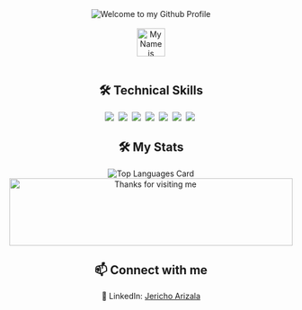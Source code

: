 <!-- "Hero" Header -->
<div align="center">
  <img src="https://github.com/BrunnerLivio/brunnerlivio/blob/master/images/welcome.png?raw=true" style="max-width: 100%;" alt="Welcome to my Github Profile" />
  <br />
  <br />
  <img height="50" alt="My Name is Jericho and data is fun" src="images/personal_note.svg" />
  <br />
  <br />

</div>
<h2 align="center">🛠 Technical Skills</h2>
<div align="center">
<img src="https://img.shields.io/badge/JavaScript-F7DF1E?logo=javascript&logoColor=000">&nbsp;
<img src="https://img.shields.io/badge/Python-3776AB?logo=python&logoColor=fff">&nbsp;
<img src="https://img.shields.io/badge/React-61DAFB?logo=react&logoColor=white">&nbsp;
<img src="https://img.shields.io/badge/Node.js-6DA55F?logo=node.js&logoColor=white">&nbsp;
<img src="https://img.shields.io/badge/MongoDB-%234ea94b.svg?logo=mongodb&logoColor=white">&nbsp;
<img src="https://img.shields.io/badge/MySQL-4479A1?logo=mysql&logoColor=fff">&nbsp;
<img src="https://img.shields.io/badge/npm-CB3837?logo=npm&logoColor=fff">&nbsp;</div>
<h2 align="center">🛠 My Stats</h2>
<div align="center">
<img src="https://github-readme-stats.vercel.app/api/top-langs/?username=earthlydev&layout=compact&theme=dark" alt="Top Languages Card"></div>

<div align="center">

<img height="120" alt="Thanks for visiting me" width="100%" src="https://raw.githubusercontent.com/BrunnerLivio/brunnerlivio/master/images/marquee.svg" />
<br />

<h2 align="center">📫 Connect with me</h2>
<p align="center">🔗 LinkedIn: <a href="https://www.linkedin.com/in/earthlydev/" target="_blank">Jericho Arizala</a></p>
